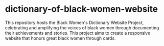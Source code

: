 # dictionary-of-black-women-website

This repository hosts the Black Women's Dictionary Website Project, celebrating and amplifying the voices of black women through documenting their achievements and stories.
This project aims to create a responsive website that honors great black women through cards. 
